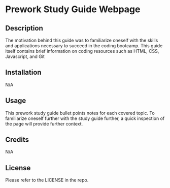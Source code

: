 # Prework Study Guide Webpage

## Description

The motivation behind this guide was to familiarize oneself with the skills and applications necessary to succeed in the coding bootcamp. This guide itself contains brief information on coding resources such as HTML, CSS, Javascript, and Git

## Installation

N/A

## Usage

This prework study guide bullet points notes for each covered topic. To familiarize oneself further with the study guide further, a quick inspection of the page will provide further context.

## Credits

N/A

## License

Please refer to the LICENSE in the repo.